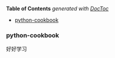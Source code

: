 <!-- START doctoc generated TOC please keep comment here to allow auto update -->
<!-- DON'T EDIT THIS SECTION, INSTEAD RE-RUN doctoc TO UPDATE -->
**Table of Contents**  *generated with [DocToc](https://github.com/thlorenz/doctoc)*

- [python-cookbook](#python-cookbook)

<!-- END doctoc generated TOC please keep comment here to allow auto update -->

### python-cookbook

好好学习
